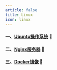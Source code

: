 ```yaml
---
article: false
title: Linux
icon: linux
---
```



#### 一、[Ubuntu操作系统](/linux/ubuntu/)  :book:
#### 二、[Nginx服务器](/linux/nginx/)  :book:
#### 三、[Docker镜像](/linux/docker/)  :book: